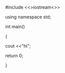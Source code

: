 
#include <<>iostream<>>

using namespace std;

int main()

  {
  
  cout <<"hi";
  
  return 0;
  
  }
